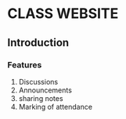 # CLASS WEBSITE

## Introduction

### Features
1. Discussions
2. Announcements
3. sharing notes
4. Marking of attendance
